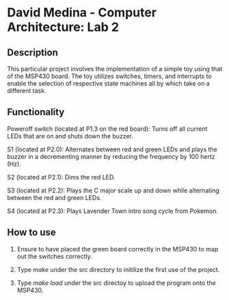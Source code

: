 # David Medina - Computer Architecture: Lab 2

## Description
This particular project involves the implementation of a simple toy using that
of the MSP430 board. The toy utilizes switches, timers, and interrupts to
enable the selection of respective state machines all by which take on a
different task.

## Functionality

Poweroff switch (located at P1.3 on the red board): Turns off all current LEDs
that are on and shuts down the buzzer.

S1 (located at P2.0): Alternates between red and green LEDs and plays the
buzzer in a decrementing manner by reducing the frequency by 100 hertz (Hz).

S2 (located at P2.1): Dims the red LED.

S3 (located at P2.2): Plays the C major scale up and down while alternating
between the red and green LEDs.

S4 (located at P2.3): Plays Lavender Town intro song cycle from Pokemon.

## How to use
1) Ensure to have placed the green board correctly in the MSP430 to map out the
switches correctly.

2) Type *make* under the src directory to initilize the first use of the
project.

3) Type *make load* under the src directoy to upload the program onto the MSP430.
